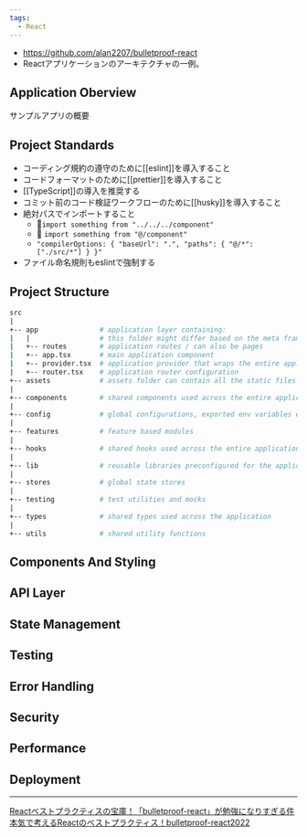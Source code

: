 ```yaml
---
tags:
  - React
---
```

- https://github.com/alan2207/bulletproof-react
- Reactアプリケーションのアーキテクチャの一例。

## Application Oberview
サンプルアプリの概要
## Project Standards
- コーディング規約の遵守のために[[eslint]]を導入すること
- コードフォーマットのために[[prettier]]を導入すること
- [[TypeScript]]の導入を推奨する
- コミット前のコード検証ワークフローのために[[husky]]を導入すること
- 絶対パスでインポートすること
	- 🙅`import something from "../../../component"`
	- 🙆 `import something from "@/component"`
	- `"compilerOptions: { "baseUrl": ".", "paths": { "@/*": ["./src/*"] } }"`
- ファイル命名規則もeslintで強制する
## Project Structure
```bash
src
|
+-- app               # application layer containing:
|   |                 # this folder might differ based on the meta framework used
|   +-- routes        # application routes / can also be pages
|   +-- app.tsx       # main application component
|   +-- provider.tsx  # application provider that wraps the entire application with different global providers - this might also differ based on meta framework used
|   +-- router.tsx    # application router configuration
+-- assets            # assets folder can contain all the static files such as images, fonts, etc.
|
+-- components        # shared components used across the entire application
|
+-- config            # global configurations, exported env variables etc.
|
+-- features          # feature based modules
|
+-- hooks             # shared hooks used across the entire application
|
+-- lib               # reusable libraries preconfigured for the application
|
+-- stores            # global state stores
|
+-- testing           # test utilities and mocks
|
+-- types             # shared types used across the application
|
+-- utils             # shared utility functions
```
## Components And Styling
## API Layer
## State Management
## Testing
## Error Handling
## Security
## Performance
## Deployment

---
[Reactベストプラクティスの宝庫！「bulletproof-react」が勉強になりすぎる件](https://zenn.dev/manalink_dev/articles/bulletproof-react-is-best-architecture)
[本気で考えるReactのベストプラクティス！bulletproof-react2022](https://zenn.dev/t_keshi/articles/bulletproof-react-2022)
